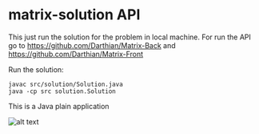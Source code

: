 # matrix-solution API

This just run the solution for the problem in local machine. For run the API go to https://github.com/Darthian/Matrix-Back and https://github.com/Darthian/Matrix-Front

Run the solution:

	javac src/solution/Solution.java 
	java -cp src solution.Solution

This is a Java plain application

![alt text](https://liam-adrian.s3-sa-east-1.amazonaws.com/solution.png)